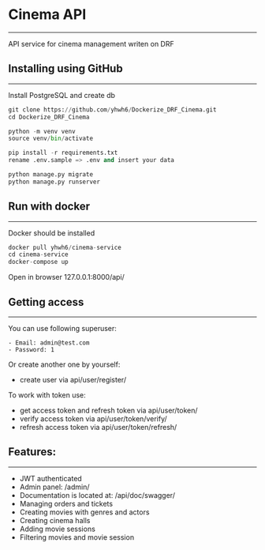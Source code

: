 # Cinema API
<hr>

API service for cinema management writen on DRF

## Installing using GitHub
<hr>

Install PostgreSQL and create db

```python
git clone https://github.com/yhwh6/Dockerize_DRF_Cinema.git
cd Dockerize_DRF_Cinema

python -m venv venv
source venv/bin/activate

pip install -r requirements.txt
rename .env.sample => .env and insert your data

python manage.py migrate
python manage.py runserver
```

## Run with docker
<hr>

Docker should be installed

```python
docker pull yhwh6/cinema-service
cd cinema-service
docker-compose up
```
Open in browser 127.0.0.1:8000/api/

## Getting access
<hr>

You can use following superuser:
```shell
- Email: admin@test.com
- Password: 1
```

Or create another one by yourself:

- create user via api/user/register/

To work with token use:
- get access token and refresh token via api/user/token/
- verify access token via api/user/token/verify/
- refresh access token via api/user/token/refresh/

## Features:
<hr>

- JWT authenticated
- Admin panel: /admin/
- Documentation is located at: /api/doc/swagger/
- Managing orders and tickets
- Creating movies with genres and actors
- Creating cinema halls
- Adding movie sessions
- Filtering movies and movie session

